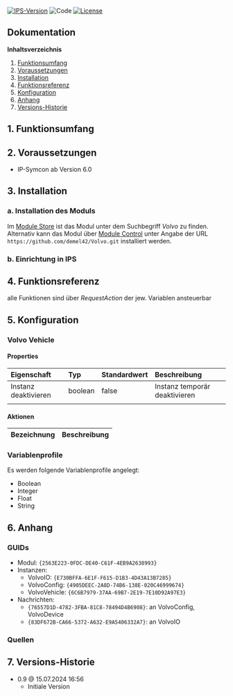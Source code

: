 [![IPS-Version](https://img.shields.io/badge/Symcon_Version-6.0+-red.svg)](https://www.symcon.de/service/dokumentation/entwicklerbereich/sdk-tools/sdk-php/)
![Code](https://img.shields.io/badge/Code-PHP-blue.svg)
[![License](https://img.shields.io/badge/License-CC%20BY--NC--SA%204.0-green.svg)](https://creativecommons.org/licenses/by-nc-sa/4.0/)

## Dokumentation

**Inhaltsverzeichnis**

1. [Funktionsumfang](#1-funktionsumfang)
2. [Voraussetzungen](#2-voraussetzungen)
3. [Installation](#3-installation)
4. [Funktionsreferenz](#4-funktionsreferenz)
5. [Konfiguration](#5-konfiguration)
6. [Anhang](#6-anhang)
7. [Versions-Historie](#7-versions-historie)

## 1. Funktionsumfang

## 2. Voraussetzungen

- IP-Symcon ab Version 6.0

## 3. Installation

### a. Installation des Moduls

Im [Module Store](https://www.symcon.de/service/dokumentation/komponenten/verwaltungskonsole/module-store/) ist das Modul unter dem Suchbegriff *Volvo* zu finden.<br>
Alternativ kann das Modul über [Module Control](https://www.symcon.de/service/dokumentation/modulreferenz/module-control/) unter Angabe der URL `https://github.com/demel42/Volvo.git` installiert werden.

### b. Einrichtung in IPS

## 4. Funktionsreferenz

alle Funktionen sind über _RequestAction_ der jew. Variablen ansteuerbar

## 5. Konfiguration

### Volvo Vehicle

#### Properties

| Eigenschaft               | Typ      | Standardwert | Beschreibung |
| :------------------------ | :------  | :----------- | :----------- |
| Instanz deaktivieren      | boolean  | false        | Instanz temporär deaktivieren |
|                           |          |              | |

#### Aktionen

| Bezeichnung                | Beschreibung |
| :------------------------- | :----------- |

### Variablenprofile

Es werden folgende Variablenprofile angelegt:
* Boolean<br>
* Integer<br>
* Float<br>
* String<br>

## 6. Anhang

### GUIDs
- Modul: `{2563E223-0FDC-DE40-C61F-4EB9A2638993}`
- Instanzen:
  - VolvoIO: `{E730BFFA-6E1F-F615-D1B3-4D43A13B7285}`
  - VolvoConfig: `{4905DEEC-2A8D-74B6-138E-020C46999674}`
  - VolvoVehicle: `{6C6B7979-37AA-69B7-2E19-7E10D92A97E3}`
- Nachrichten:
    - `{76557D1D-4782-3FBA-81C8-78494D4B6908}`: an VolvoConfig, VolvoDevice
    - `{83DF672B-CA66-5372-A632-E9A5406332A7}`: an VolvoIO

### Quellen

## 7. Versions-Historie

- 0.9 @ 15.07.2024 16:56
  - Initiale Version
